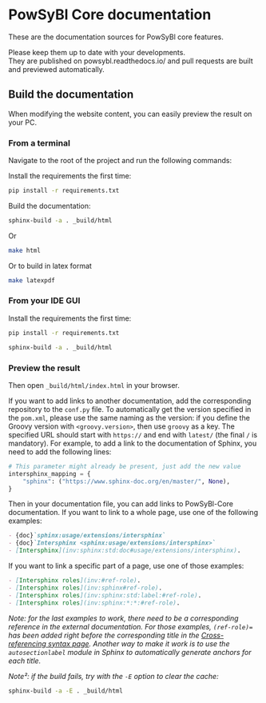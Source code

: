 # PowSyBl Core documentation

These are the documentation sources for PowSyBl core features.

Please keep them up to date with your developments.  
They are published on powsybl.readthedocs.io/ and pull requests are built and previewed automatically.

## Build the documentation

When modifying the website content, you can easily preview the result on your PC.

### From a terminal

Navigate to the root of the project and run the following commands:

Install the requirements the first time:
~~~bash
pip install -r requirements.txt
~~~
Build the documentation:
~~~bash
sphinx-build -a . _build/html
~~~
Or
~~~bash
make html
~~~
Or to build in latex format
~~~bash
make latexpdf
~~~

### From your IDE GUI

Install the requirements the first time:
~~~bash
pip install -r requirements.txt
~~~

~~~bash
sphinx-build -a . _build/html
~~~

### Preview the result

Then open `_build/html/index.html` in your browser.

If you want to add links to another documentation, add the corresponding repository to the `conf.py` file.
To automatically get the version specified in the `pom.xml`, please use the same naming as the version: if you define the
Groovy version with `<groovy.version>`, then use `groovy` as a key. The specified URL should start with `https://` and end with `latest/` (the final `/` is mandatory).
For example, to add a link to the documentation of Sphinx, you need to add the following lines:
~~~python
# This parameter might already be present, just add the new value
intersphinx_mapping = {
    "sphinx": ("https://www.sphinx-doc.org/en/master/", None),
}
~~~

Then in your documentation file, you can add links to PowSyBl-Core documentation. If you want to link to a whole page,
use one of the following examples:
~~~Markdown
- {doc}`sphinx:usage/extensions/intersphinx`
- {doc}`Intersphinx <sphinx:usage/extensions/intersphinx>`
- [Intersphinx](inv:sphinx:std:doc#usage/extensions/intersphinx).
~~~

If you want to link a specific part of a page, use one of those examples:
~~~Markdown
- [Intersphinx roles](inv:#ref-role).
- [Intersphinx roles](inv:sphinx#ref-role).
- [Intersphinx roles](inv:sphinx:std:label:#ref-role).
- [Intersphinx roles](inv:sphinx:*:*:#ref-role).
~~~
*Note: for the last examples to work, there need to be a corresponding reference in the external documentation.
For those examples, `(ref-role)=` has been added right before the corresponding title
in the [Cross-referencing syntax page](inv:sphinx:std:doc#usage/referencing). Another way to make it work is to use the `autosectionlabel` module in Sphinx to
automatically generate anchors for each title.*

*Note²: if the build fails, try with the `-E` option to clear the cache:*
~~~bash
sphinx-build -a -E . _build/html
~~~